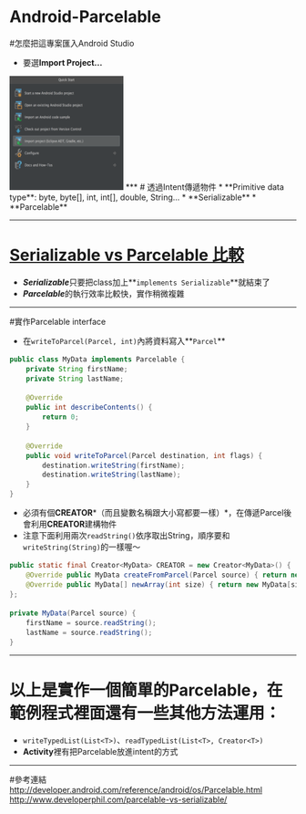# Android-Parcelable
#怎麼把這專案匯入Android Studio
* 要選**Import Project...**

<img src="https://raw.githubusercontent.com/iampaul83/Android-Parcelable/gh-pages/img-as.png" alt="Android Studio 匯入專案" height="200" width="200">
<!--![Android Studio 匯入專案](https://raw.githubusercontent.com/iampaul83/Android-Parcelable/gh-pages/img-as.png)-->
***
# 透過Intent傳遞物件
* **Primitive data type**: byte, byte[], int, int[], double, String...
* **Serializable**
* **Parcelable**

***
# <a href="http://www.developerphil.com/parcelable-vs-serializable/" target="_blank">Serializable vs Parcelable 比較</a>
* ***Serializable***只要把class加上**`implements Serializable`**就結束了
* ***Parcelable***的執行效率比較快，實作稍微複雜

***
#實作Parcelable interface
* 在`writeToParcel(Parcel, int)`內將資料寫入**`Parcel`**
```java
public class MyData implements Parcelable {
    private String firstName;
    private String lastName;
    
    @Override
    public int describeContents() {
        return 0;
    }
    
    @Override
    public void writeToParcel(Parcel destination, int flags) {
        destination.writeString(firstName);
        destination.writeString(lastName);
    }
}
```
* 必須有個**CREATOR***（而且變數名稱跟大小寫都要一樣）*，在傳遞Parcel後會利用**CREATOR**建構物件
* 注意下面利用兩次`readString()`依序取出String，順序要和`writeString(String)`的一樣喔～
```java
public static final Creator<MyData> CREATOR = new Creator<MyData>() {
    @Override public MyData createFromParcel(Parcel source) { return new MyData(source); }
    @Override public MyData[] newArray(int size) { return new MyData[size]; }
};

private MyData(Parcel source) {
    firstName = source.readString();
    lastName = source.readString();
}
```
***
# 以上是實作一個簡單的Parcelable，在範例程式裡面還有一些其他方法運用：
* `writeTypedList(List<T>)`、`readTypedList(List<T>, Creator<T>)`
* **Activity**裡有把Parcelable放進intent的方式

***
#參考連結
http://developer.android.com/reference/android/os/Parcelable.html
http://www.developerphil.com/parcelable-vs-serializable/
